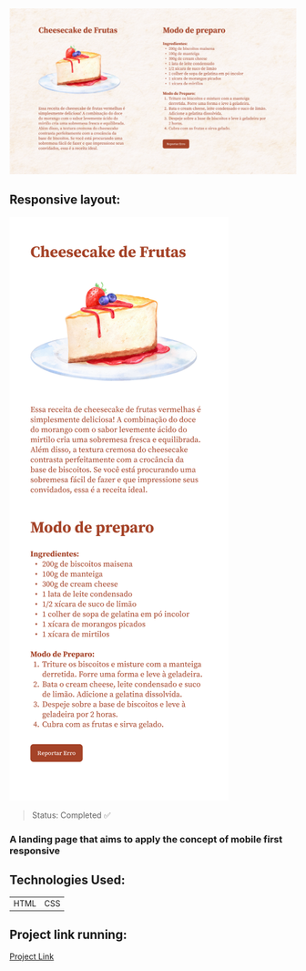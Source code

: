 <img src="/assets/projeto-05.png"/>

## Responsive layout:

<img src="/assets/projeto-05-mobile.png"/>

> Status: Completed ✅

### A landing page that aims to apply the concept of mobile first responsive

## Technologies Used:

<table>
  <tr>
    <td>HTML</td>
    <td>CSS</td>
  </tr>
</table>

## Project link running:
<a target="_blank" href="https://explore-challenge-05.vercel.app/">Project Link</a>
